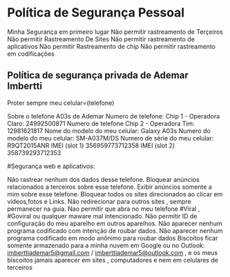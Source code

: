 # Política de Segurança Pessoal

Minha Segurança em primeiro lugar
Não permitir rastreamento de Terçeiros
Não permitir Rastreamento De Sites
Não permitir rastreamento de aplicativos
Não permitir Rastreamento de chip
Não permitir rastreamento em codificações  


## Política de segurança privada de Ademar Imbertti

Proter sempre meu celular=(telefone)

Sobre o telefone A03s de Ademar
Numero de telefone: Chip 1 - Operadora Claro: 24992500871
Numero de telefone Chip 2 - Operadora Tim: 12981621817
Nome do modelo do meu celular: Galaxy A03s
Numero do modelo do meu celular: SM-A037M/DS
Numero de série do meu celular: R9QT2015ANR
IMEI (slot 1) 356959773712358
IMEI (slot 2) 358739293712353

#Segurança web e aplicativos:

Não rastrear nenhum dos dados desse telefone.
Bloquear anúncios relacionados a terceiros sobre esse telefone.
Exibir anúncios somente a mim sobre esse telefone.
Bloquear todos os sites direcionados ao clicar em vídeos,fotos e Links. 
Não redirecionar para outros sites , sempre permanecer na guia.
Nao permitir que abra no meu telefone #Viral , #Goviral ou qualquer maware mal intencionado.
Não permitir ID de configuração do meu aparelho em outros aparelhos.
Não aparecer nenhum programa codificado com intenção de roubar dados.
Não aparecer nenhum programa codificado em modo anônimo para roubar dados
Biscoitos ficar somente armazenado para a minha nuvem em Google ou no Outlook: imberttiademar5@gmail.com / imberttiademar5@outlook.com  , e os meus biscoitos jamais aparecer em sites , computadores e nem em celulares de terceiros
